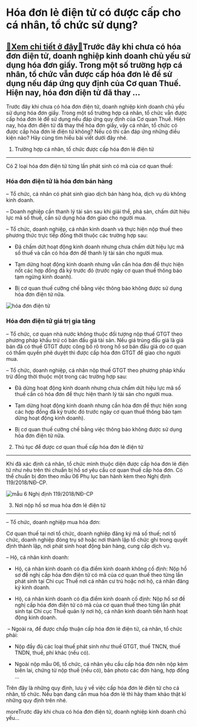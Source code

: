 Hóa đơn lẻ điện tử có được cấp cho cá nhân, tổ chức sử dụng?
============================================================

[:gift:Xem chi tiết ở đây:gift:](https://hddtvn.com/hoa-don-le-dien-tu-co-duoc-cap-cho-ca-nhan-to-chuc-su-dung/)Trước đây khi chưa có hóa đơn điện tử, doanh nghiệp kinh doanh chủ yếu sử dụng hóa đơn giấy. Trong một số trường hợp cá nhân, tổ chức vẫn được cấp hóa đơn lẻ để sử dụng nếu đáp ứng quy định của Cơ quan Thuế. Hiện nay, hóa đơn điện tử đã thay …
---------------------------------------------------------------------------------------------------------------------------------------------------------------------------------------------------------------------------------------------------

Trước đây khi chưa có hóa đơn điện tử, doanh nghiệp kinh doanh chủ yếu sử dụng hóa đơn giấy. Trong một số trường hợp cá nhân, tổ chức vẫn được cấp hóa đơn lẻ để sử dụng nếu đáp ứng quy định của Cơ quan Thuế. Hiện nay, hóa đơn điện tử đã thay thế hóa đơn giấy, vậy cá nhân, tổ chức có được cấp hóa đơn lẻ điện tử không? Nếu có thì cần đáp ứng những điều kiện nào? Hãy cùng tìm hiểu bài viết dưới đây nhé.


1. Trường hợp cá nhân, tổ chức được cấp hóa đơn lẻ điện tử
----------------------------------------------------------


Có 2 loại hóa đơn điện tử từng lần phát sinh có mã của cơ quan thuế:


### Hóa đơn điện tử là hóa đơn bán hàng


– Tổ chức, cá nhân có phát sinh giao dịch bán hàng hóa, dịch vụ dù không kinh doanh.


– Doanh nghiệp cần thanh lý tài sản sau khi giải thể, phá sản, chấm dứt hiệu lực mã số thuế, cần sử dụng hóa đơn giao cho người mua.


– Tổ chức, doanh nghiệp, cá nhân kinh doanh và thực hiện nộp thuế theo phương thức trực tiếp đồng thời thuộc các trường hợp sau:


+ Đã chấm dứt hoạt động kinh doanh nhưng chưa chấm dứt hiệu lực mã số thuế và cần có hóa đơn để thanh lý tài sản cho người mua.


+ Tạm dừng hoạt động kinh doanh nhưng vẫn cần hóa đơn để thực hiện nốt các hợp đồng đã ký trước đó (trước ngày cơ quan thuế thông báo tạm ngừng kinh doanh).


+ Bị cơ quan thuế cưỡng chế bằng việc thông báo không được sử dụng hóa đơn điện tử nữa.


![hóa đơn điện tử](https://hddtvn.com/wp-content/uploads/2021/01/c-invoice-cmc-soft-hoa-don-dien-tu-2.jpg)


### Hóa đơn điện tử giá trị gia tăng


– Tổ chức, cơ quan nhà nước không thuộc đối tượng nộp thuế GTGT theo phương pháp khấu trừ có bán đấu giá tài sản. Nếu giá trúng đấu giá là giá bán đã có thuế GTGT được công bố rõ trong hồ sơ bán đấu giá do cơ quan có thẩm quyền phê duyệt thì được cấp hóa đơn GTGT để giao cho người mua.


– Tổ chức, doanh nghiệp, cá nhân nộp thuế GTGT theo phương pháp khấu trừ đồng thời thuộc một trong các trường hợp sau:


+ Đã dừng hoạt động kinh doanh nhưng chưa chấm dứt hiệu lực mã số thuế cần có hóa đơn để thực hiện thanh lý tài sản cho người mua.


+ Tạm dừng hoạt động kinh doanh nhưng cần hóa đơn để thực hiện xong các hợp đồng đã ký trước đó trước ngày cơ quan thuế thông báo tạm dừng hoạt động kinh doanh).


+ Bị cơ quan thuế cưỡng chế bằng việc thông báo không được sử dụng hóa đơn điện tử nữa.


2. Thủ tục để được cơ quan thuế cấp hóa đơn lẻ điện tử
------------------------------------------------------


Khi đã xác định cá nhân, tổ chức mình thuộc diện được cấp hóa đơn lẻ điện tử như nêu trên thì chuẩn bị hồ sơ yêu cầu cơ quan thuế cấp hóa đơn. Có thể chuẩn bị đơn theo mẫu 06 Phụ lục ban hành kèm theo Nghị định 119/2018/NĐ-CP.


![mẫu 6 Nghị định 119/2018/NĐ-CP](https://hddtvn.com/wp-content/uploads/2021/01/Mẫu-06.jpg)


3. Nơi nộp hồ sơ mua hóa đơn lẻ điện tử
---------------------------------------


– Tổ chức, doanh nghiệp mua hóa đơn:


Cơ quan thuế tại nơi tổ chức, doanh nghiệp đăng ký mã số thuế; nơi tổ chức, doanh nghiệp đóng trụ sở hoặc nơi thành lập tổ chức ghi trong quyết định thành lập, nơi phát sinh hoạt động bán hàng, cung cấp dịch vụ.


– Hộ, cá nhân kinh doanh:


+ Hộ, cá nhân kinh doanh có địa điểm kinh doanh không cố định: Nộp hồ sơ đề nghị cấp hóa đơn điện tử có mã của cơ quan thuế theo từng lần phát sinh tại Chi cục Thuế nơi cá nhân cư trú hoặc nơi hộ, cá nhân đăng ký kinh doanh.


+ Hộ, cá nhân kinh doanh có địa điểm kinh doanh cố định: Nộp hồ sơ đề nghị cấp hóa đơn điện tử có mã của cơ quan thuế theo từng lần phát sinh tại Chi cục Thuế quản lý nơi hộ, cá nhân kinh doanh tiến hành hoạt động kinh doanh.


 – Ngoài ra, để được chấp thuận cấp hóa đơn lẻ điện tử, cá nhân, tổ chức phải:


+ Nộp đầy đủ các loại thuế phát sinh như thuế GTGT, thuế TNCN, thuế TNDN, thuế, phí khác (nếu có).


+ Ngoài nộp mẫu 06, tổ chức, cá nhân yêu cầu cấp hóa đơn nên nộp kèm biên lai, chứng từ nộp thuế (nếu có), bản photo các đơn hàng, hợp đồng …


Trên đây là những quy định, lưu ý về việc cấp hóa đơn lẻ điện tử cho cá nhân, tổ chức. Nếu bạn đang cần mua hóa đơn lẻ thì hãy tham khảo thật kĩ những quy định trên nhé.



moreTrước đây khi chưa có hóa đơn điện tử, doanh nghiệp kinh doanh chủ yếu…

